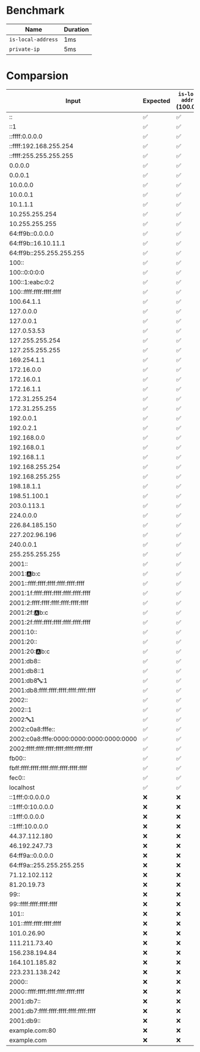 # Benchmark

| Name               | Duration |
|--------------------|----------|
| `is-local-address` | 1ms      |
| `private-ip`       | 5ms      |

# Comparsion

| Input                                   | Expected | `is-local-address` (100.00%) | `private-ip` (87.50%) |
|-----------------------------------------|----------|------------------------------|-----------------------|
| ::                                      | ✅        | ✅                            | ✅                     |
| ::1                                     | ✅        | ✅                            | ✅                     |
| ::ffff:0.0.0.0                          | ✅        | ✅                            | ✅                     |
| ::ffff:192.168.255.254                  | ✅        | ✅                            | ✅                     |
| ::ffff:255.255.255.255                  | ✅        | ✅                            | ✅                     |
| 0.0.0.0                                 | ✅        | ✅                            | ✅                     |
| 0.0.0.1                                 | ✅        | ✅                            | ✅                     |
| 10.0.0.0                                | ✅        | ✅                            | ✅                     |
| 10.0.0.1                                | ✅        | ✅                            | ✅                     |
| 10.1.1.1                                | ✅        | ✅                            | ✅                     |
| 10.255.255.254                          | ✅        | ✅                            | ✅                     |
| 10.255.255.255                          | ✅        | ✅                            | ✅                     |
| 64:ff9b::0.0.0.0                        | ✅        | ✅                            | ✅                     |
| 64:ff9b::16.10.11.1                     | ✅        | ✅                            | ✅                     |
| 64:ff9b::255.255.255.255                | ✅        | ✅                            | ✅                     |
| 100::                                   | ✅        | ✅                            | ✅                     |
| 100::0:0:0:0                            | ✅        | ✅                            | ✅                     |
| 100::1:eabc:0:2                         | ✅        | ✅                            | ✅                     |
| 100::ffff:ffff:ffff:ffff                | ✅        | ✅                            | ✅                     |
| 100.64.1.1                              | ✅        | ✅                            | ✅                     |
| 127.0.0.0                               | ✅        | ✅                            | ✅                     |
| 127.0.0.1                               | ✅        | ✅                            | ✅                     |
| 127.0.53.53                             | ✅        | ✅                            | ✅                     |
| 127.255.255.254                         | ✅        | ✅                            | ✅                     |
| 127.255.255.255                         | ✅        | ✅                            | ✅                     |
| 169.254.1.1                             | ✅        | ✅                            | ✅                     |
| 172.16.0.0                              | ✅        | ✅                            | ✅                     |
| 172.16.0.1                              | ✅        | ✅                            | ✅                     |
| 172.16.1.1                              | ✅        | ✅                            | ✅                     |
| 172.31.255.254                          | ✅        | ✅                            | ✅                     |
| 172.31.255.255                          | ✅        | ✅                            | ✅                     |
| 192.0.0.1                               | ✅        | ✅                            | ✅                     |
| 192.0.2.1                               | ✅        | ✅                            | ✅                     |
| 192.168.0.0                             | ✅        | ✅                            | ✅                     |
| 192.168.0.1                             | ✅        | ✅                            | ✅                     |
| 192.168.1.1                             | ✅        | ✅                            | ✅                     |
| 192.168.255.254                         | ✅        | ✅                            | ✅                     |
| 192.168.255.255                         | ✅        | ✅                            | ✅                     |
| 198.18.1.1                              | ✅        | ✅                            | ✅                     |
| 198.51.100.1                            | ✅        | ✅                            | ✅                     |
| 203.0.113.1                             | ✅        | ✅                            | ✅                     |
| 224.0.0.0                               | ✅        | ✅                            | ❌                     |
| 226.84.185.150                          | ✅        | ✅                            | ❌                     |
| 227.202.96.196                          | ✅        | ✅                            | ❌                     |
| 240.0.0.1                               | ✅        | ✅                            | ✅                     |
| 255.255.255.255                         | ✅        | ✅                            | ✅                     |
| 2001::                                  | ✅        | ✅                            | ✅                     |
| 2001::a:b:c                             | ✅        | ✅                            | ✅                     |
| 2001::ffff:ffff:ffff:ffff:ffff:ffff     | ✅        | ✅                            | ✅                     |
| 2001:1f:ffff:ffff:ffff:ffff:ffff:ffff   | ✅        | ✅                            | ❌                     |
| 2001:2:ffff:ffff:ffff:ffff:ffff:ffff    | ✅        | ✅                            | ❌                     |
| 2001:2f::a:b:c                          | ✅        | ✅                            | ✅                     |
| 2001:2f:ffff:ffff:ffff:ffff:ffff:ffff   | ✅        | ✅                            | ✅                     |
| 2001:10::                               | ✅        | ✅                            | ❌                     |
| 2001:20::                               | ✅        | ✅                            | ✅                     |
| 2001:20::a:b:c                          | ✅        | ✅                            | ✅                     |
| 2001:db8::                              | ✅        | ✅                            | ✅                     |
| 2001:db8::1                             | ✅        | ✅                            | ✅                     |
| 2001:db8:abc::1                         | ✅        | ✅                            | ✅                     |
| 2001:db8:ffff:ffff:ffff:ffff:ffff:ffff  | ✅        | ✅                            | ✅                     |
| 2002::                                  | ✅        | ✅                            | ✅                     |
| 2002::1                                 | ✅        | ✅                            | ✅                     |
| 2002::abc:1                             | ✅        | ✅                            | ✅                     |
| 2002:c0a8:fffe::                        | ✅        | ✅                            | ✅                     |
| 2002:c0a8:fffe:0000:0000:0000:0000:0000 | ✅        | ✅                            | ✅                     |
| 2002:ffff:ffff:ffff:ffff:ffff:ffff:ffff | ✅        | ✅                            | ✅                     |
| fb00::                                  | ✅        | ✅                            | ❌                     |
| fbff:ffff:ffff:ffff:ffff:ffff:ffff:ffff | ✅        | ✅                            | ❌                     |
| fec0::                                  | ✅        | ✅                            | ❌                     |
| localhost                               | ✅        | ✅                            | `undefined`           |
| ::1fff:0:0.0.0.0                        | ❌        | ❌                            | ❌                     |
| ::1fff:0:10.0.0.0                       | ❌        | ❌                            | ❌                     |
| ::1fff:0.0.0.0                          | ❌        | ❌                            | ❌                     |
| ::1fff:10.0.0.0                         | ❌        | ❌                            | ❌                     |
| 44.37.112.180                           | ❌        | ❌                            | ❌                     |
| 46.192.247.73                           | ❌        | ❌                            | ❌                     |
| 64:ff9a::0.0.0.0                        | ❌        | ❌                            | ❌                     |
| 64:ff9a::255.255.255.255                | ❌        | ❌                            | ❌                     |
| 71.12.102.112                           | ❌        | ❌                            | ❌                     |
| 81.20.19.73                             | ❌        | ❌                            | ❌                     |
| 99::                                    | ❌        | ❌                            | ❌                     |
| 99::ffff:ffff:ffff:ffff                 | ❌        | ❌                            | ❌                     |
| 101::                                   | ❌        | ❌                            | ❌                     |
| 101::ffff:ffff:ffff:ffff                | ❌        | ❌                            | ❌                     |
| 101.0.26.90                             | ❌        | ❌                            | ❌                     |
| 111.211.73.40                           | ❌        | ❌                            | ❌                     |
| 156.238.194.84                          | ❌        | ❌                            | ❌                     |
| 164.101.185.82                          | ❌        | ❌                            | ❌                     |
| 223.231.138.242                         | ❌        | ❌                            | ❌                     |
| 2000::                                  | ❌        | ❌                            | ❌                     |
| 2000::ffff:ffff:ffff:ffff:ffff:ffff     | ❌        | ❌                            | ❌                     |
| 2001:db7::                              | ❌        | ❌                            | ❌                     |
| 2001:db7:ffff:ffff:ffff:ffff:ffff:ffff  | ❌        | ❌                            | ❌                     |
| 2001:db9::                              | ❌        | ❌                            | ❌                     |
| example.com:80                          | ❌        | ❌                            | `undefined`           |
| example.com                             | ❌        | ❌                            | `undefined`           |
